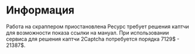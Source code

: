 # Информация
Работа на скраппером приостановлена
Ресурс требует решения каптчи для возможности показа ссылки на мануал.
При использовании сервиса для решения каптчи 2Captcha потребуется порядка 7129$ - 21387$.
